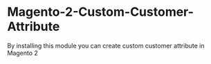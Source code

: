 # Magento-2-Custom-Customer-Attribute
By installing this module you can create custom customer attribute in Magento 2
